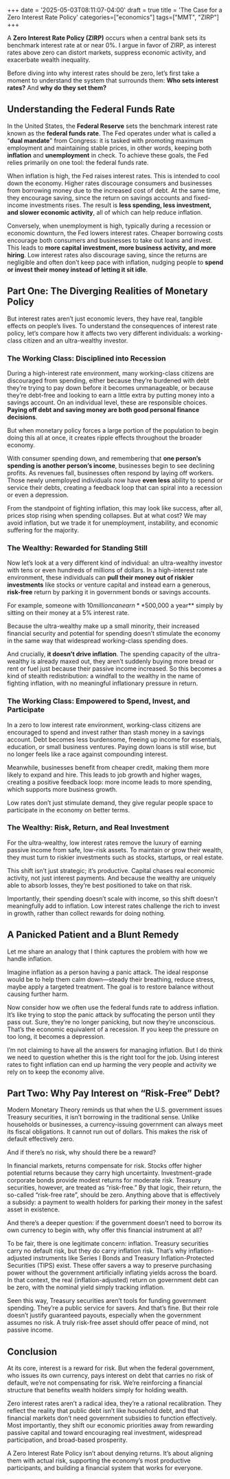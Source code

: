 +++
date = '2025-05-03T08:11:07-04:00'
draft = true
title = 'The Case for a Zero Interest Rate Policy'
categories=["economics"]
tags=["MMT", "ZIRP"]
+++


A **Zero Interest Rate Policy (ZIRP)** occurs when a central bank sets its benchmark interest rate at or near 0%. I argue in favor of ZIRP, as interest rates above zero can distort markets, suppress economic activity, and exacerbate wealth inequality.

Before diving into why interest rates should be zero, let’s first take a moment to understand the system that surrounds them: **Who sets interest rates?** And **why do they set them?**

## Understanding the Federal Funds Rate
In the United States, the **Federal Reserve** sets the benchmark interest rate known as the **federal funds rate**. The Fed operates under what is called a “**dual mandate**” from Congress: it is tasked with promoting maximum employment and maintaining stable prices, in other words, keeping both **inflation** and **unemployment** in check. To achieve these goals, the Fed relies primarily on one tool: the federal funds rate.

When inflation is high, the Fed raises interest rates. This is intended to cool down the economy. Higher rates discourage consumers and businesses from borrowing money due to the increased cost of debt. At the same time, they encourage saving, since the return on savings accounts and fixed-income investments rises. The result is **less spending, less investment, and slower economic activity**, all of which can help reduce inflation.

Conversely, when unemployment is high, typically during a recession or economic downturn, the Fed lowers interest rates. Cheaper borrowing costs encourage both consumers and businesses to take out loans and invest. This leads to **more capital investment, more business activity, and more hiring**. Low interest rates also discourage saving, since the returns are negligible and often don’t keep pace with inflation, nudging people to **spend or invest their money instead of letting it sit idle**.

## Part One: The Diverging Realities of Monetary Policy
But interest rates aren’t just economic levers, they have real, tangible effects on people’s lives.
To understand the consequences of interest rate policy, let’s compare how it affects two very different individuals: a working-class citizen and an ultra-wealthy investor.

### The Working Class: Disciplined into Recession
During a high-interest rate environment, many working-class citizens are discouraged from spending, either because they’re burdened with debt they’re trying to pay down before it becomes unmanageable, or because they’re debt-free and looking to earn a little extra by putting money into a savings account. On an individual level, these are responsible choices. **Paying off debt and saving money are both good personal finance decisions**.

But when monetary policy forces a large portion of the population to begin doing this all at once, it creates ripple effects throughout the broader economy.

With consumer spending down, and remembering that **one person’s spending is another person’s income**, businesses begin to see declining profits. As revenues fall, businesses often respond by laying off workers. Those newly unemployed individuals now have **even less** ability to spend or service their debts, creating a feedback loop that can spiral into a recession or even a depression.

From the standpoint of fighting inflation, this may look like success, after all, prices stop rising when spending collapses. But at what cost? We may avoid inflation, but we trade it for unemployment, instability, and economic suffering for the majority.

### The Wealthy: Rewarded for Standing Still
Now let’s look at a very different kind of individual: an ultra-wealthy investor with tens or even hundreds of millions of dollars. In a high-interest rate environment, these individuals can **pull their money out of riskier investments** like stocks or venture capital and instead earn a generous, **risk-free** return by parking it in government bonds or savings accounts.

For example, someone with $10 million can earn **$500,000 a year** simply by sitting on their money at a 5% interest rate.

Because the ultra-wealthy make up a small minority, their increased financial security and potential for spending doesn’t stimulate the economy in the same way that widespread working-class spending does.

And crucially, **it doesn’t drive inflation**. The spending capacity of the ultra-wealthy is already maxed out, they aren’t suddenly buying more bread or rent or fuel just because their passive income increased. So this becomes a kind of stealth redistribution: a windfall to the wealthy in the name of fighting inflation, with no meaningful inflationary pressure in return.

### The Working Class: Empowered to Spend, Invest, and Participate
In a zero to low interest rate environment, working-class citizens are encouraged to spend and invest rather than stash money in a savings account. Debt becomes less burdensome, freeing up income for essentials, education, or small business ventures. Paying down loans is still wise, but no longer feels like a race against compounding interest.

Meanwhile, businesses benefit from cheaper credit, making them more likely to expand and hire. This leads to job growth and higher wages, creating a positive feedback loop: more income leads to more spending, which supports more business growth.

Low rates don’t just stimulate demand, they give regular people space to participate in the economy on better terms.

### The Wealthy: Risk, Return, and Real Investment
For the ultra-wealthy, low interest rates remove the luxury of earning passive income from safe, low-risk assets. To maintain or grow their wealth, they must turn to riskier investments such as stocks, startups, or real estate.

This shift isn’t just strategic; it’s productive. Capital chases real economic activity, not just interest payments. And because the wealthy are uniquely able to absorb losses, they’re best positioned to take on that risk.

Importantly, their spending doesn’t scale with income, so this shift doesn't meaningfully add to inflation. Low interest rates challenge the rich to invest in growth, rather than collect rewards for doing nothing.

## A Panicked Patient and a Blunt Remedy
Let me share an analogy that I think captures the problem with how we handle inflation.

Imagine inflation as a person having a panic attack. The ideal response would be to help them calm down—steady their breathing, reduce stress, maybe apply a targeted treatment. The goal is to restore balance without causing further harm.

Now consider how we often use the federal funds rate to address inflation. It’s like trying to stop the panic attack by suffocating the person until they pass out. Sure, they’re no longer panicking, but now they’re unconscious. That’s the economic equivalent of a recession. If you keep the pressure on too long, it becomes a depression.

I’m not claiming to have all the answers for managing inflation. But I do think we need to question whether this is the right tool for the job. Using interest rates to fight inflation can end up harming the very people and activity we rely on to keep the economy alive.

## Part Two: Why Pay Interest on “Risk‑Free” Debt?
Modern Monetary Theory reminds us that when the U.S. government issues Treasury securities, it isn’t borrowing in the traditional sense. Unlike households or businesses, a currency-issuing government can always meet its fiscal obligations. It cannot run out of dollars. This makes the risk of default effectively zero.

And if there’s no risk, why should there be a reward?

In financial markets, returns compensate for risk. Stocks offer higher potential returns because they carry high uncertainty. Investment-grade corporate bonds provide modest returns for moderate risk. Treasury securities, however, are treated as “risk-free.” By that logic, their return, the so-called “risk-free rate”, should be zero. Anything above that is effectively a subsidy: a payment to wealth holders for parking their money in the safest asset in existence.

And there’s a deeper question: if the government doesn’t need to borrow its own currency to begin with, why offer this financial instrument at all?

To be fair, there is one legitimate concern: inflation. Treasury securities carry no default risk, but they do carry inflation risk. That’s why inflation-adjusted instruments like Series I Bonds and Treasury Inflation-Protected Securities (TIPS) exist. These offer savers a way to preserve purchasing power without the government artificially inflating yields across the board. In that context, the real (inflation-adjusted) return on government debt can be zero, with the nominal yield simply tracking inflation.

Seen this way, Treasury securities aren’t tools for funding government spending. They’re a public service for savers. And that’s fine. But their role doesn’t justify guaranteed payouts, especially when the government assumes no risk. A truly risk-free asset should offer peace of mind, not passive income.

## Conclusion
At its core, interest is a reward for risk. But when the federal government, who issues its own currency, pays interest on debt that carries no risk of default, we’re not compensating for risk. We’re reinforcing a financial structure that benefits wealth holders simply for holding wealth.

Zero interest rates aren’t a radical idea, they’re a rational recalibration. They reflect the reality that public debt isn’t like household debt, and that financial markets don’t need government subsidies to function effectively. Most importantly, they shift our economic priorities away from rewarding passive capital and toward encouraging real investment, widespread participation, and broad-based prosperity.

A Zero Interest Rate Policy isn’t about denying returns. It’s about aligning them with actual risk, supporting the economy’s most productive participants, and building a financial system that works for everyone.

